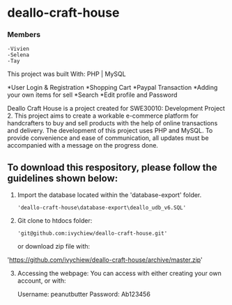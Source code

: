 # deallo-craft-house
### Members ###
    -Vivien
    -Selena
    -Tay
 
This project was built With: 
PHP | MySQL 

*User Login & Registration
*Shopping Cart 
*Paypal Transaction 
*Adding your own items for sell 
*Search 
*Edit profile and Password 

Deallo Craft House is a project created for SWE30010: Development Project 2. This project aims to create a workable e-commerce platform for handcrafters to buy and sell products with the help of online transactions and delivery. The development of this project uses PHP and MySQL. To provide convenience and ease of communication, all updates must be accompanied with a message on the progress done. 

## To download this respository, please follow the guidelines shown below: 

1. Import the database located within the 'database-export' folder. 
    
       'deallo-craft-house\database-export\deallo_udb_v6.SQL'
     
2. Git clone to htdocs folder:
    
       'git@github.com:ivychiew/deallo-craft-house.git'
       
      or download zip file with: 

'https://github.com/ivychiew/deallo-craft-house/archive/master.zip'
   
3. Accessing the webpage: 
    You can access with either creating your own account, or with: 
    
    Username: peanutbutter
    Password: Ab123456
       

